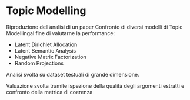 # Topic Modelling
Riproduzione dell’analisi di un paper
Confronto di diversi modelli di Topic Modellingal fine di valutarne la performance:
- Latent Dirichlet Allocation
- Latent Semantic Analysis
- Negative Matrix Factorization
- Random Projections

Analisi svolta su dataset testuali di grande dimensione.

Valuazione svolta tramite ispezione della qualità degli argomenti estratti e confronto della metrica di coerenza

